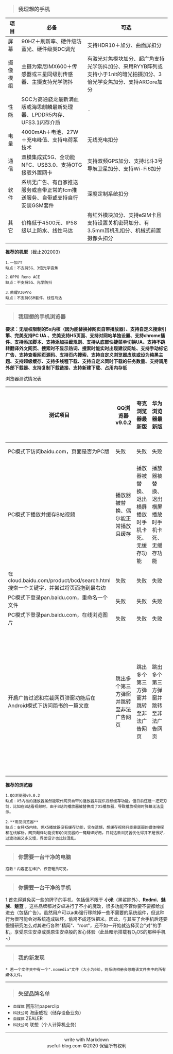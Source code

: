 
>### 我理想的手机

|项目|必备|可选|
|---|---|---|
|屏幕|90HZ＋刷新率、硬件级防蓝光、硬件级类DC调光|支持HDR10＋加分、曲面屏扣分|
|摄像模组|主摄为索尼IMX600＋传感器或三星同级别传感器、主摄支持光学防抖|有激光对焦模块加分、超广角支持光学防抖加分、采用RYYB阵列或支持小于1nit的暗光拍摄加分、3倍光学变焦加分、支持ARCore加分|
|性能|SOC为高通骁龙最新满血版或海思麒麟最新处理器、LPDDR5内存、UFS3.1闪存介质|-|
|电量|4000mAh＋电池、27W＋充电峰值、支持电荷泵技术|无线充电扣分|
|通信|双模集成式5G、全功能NFC、USB3.0、支持OTG接驳外置网卡|支持双频GPS加分、支持北斗3号导航卫星加分、支持Wi-Fi6加分|
|软件|系统无广告、有自家推送服务或自带正常的fcm推送服务、自带或支持自行安装GSM套件|深度定制系统扣分
|其它|价格低于4500元、IP58级以上防水、线性马达|有红外模块加分、支持eSIM卡且支持设置关机密码加分、有3.5mm耳机孔扣分、机械式前置摄像头扣分|



**推荐的机型**（截止202003）
```
1.一加7T
缺点：不支持5G、3倍光学变焦

2.OPPO Reno ACE
缺点：不支持5G、光学防抖

3.荣耀V30Pro
缺点：不支持GSM套件、线性马达

```

***

>### 我理想的手机浏览器

**要求：无版权限制的5x内核（因为能替换掉网页自带播放器）、支持自定义搜索引擎、完美支持PC UA 、完美支持H5页面、支持对网站单独设置、支持chrome插件、支持添加脚本、支持添加拦截规则、支持从底部快捷菜单切换UA、支持不跳转翻译外文网页、搜索时不显示热词、搜索时能实时出现建议网址、支持手动标记广告、支持查看网页源码、支持页内搜索、支持自定义浏览器皮肤或设为纯黑主题、支持超级缓存、支持多线程下载、支持自定义同时下载的任务数量、支持调用外部下载器、支持复制下载链接、支持新建下载、占用内存低**


浏览器测试情况表

|测试项目|QQ浏览器v9.0.2|夸克浏览器最新版|华为浏览器最新版|雨见浏览器|IDM＋内置浏览器|UC浏览器国际版
|---|---|---|---|---|---|---|
|PC模式下访问baidu.com，页面是否为PC版|失败|失败|失败|失败|失败|失败|
|PC模式下播放并缓存B站视频|播放器被替换、偶尔能正常播放且缓存|播放器被替换、退出横屏播放时手机卡死、无缓存功能|播放器被替换、退出横屏播放时手机卡死、无缓存功能|切换至X5内核后播放器被替换、播放正常、无缓存功能|可以嗅探视频、在线播放一段时间后浏览器卡死|无法播放及缓存|
|在cloud.baidu.com/product/bcd/search.html搜索一个关键字，并尝试将页面拖到最右边|失败|失败|失败|失败|成功|失败|
|PC模式下登录pan.baidu.com，重命名一个文件|失败|失败|失败|失败|成功|失败|
|PC模式下登录pan.baidu.com，在线浏览图片|失败|失败|失败|失败|成功|失败|
|开启广告过滤和拦截网页弹窗功能后在Android模式下访问简书的一篇文章|跳出多个第三方弹窗并跳转至非法广告网页|跳出多个第三方弹窗并跳转至非法广告网页|跳出多个第三方弹窗并跳转至非法广告网页|跳出多个第三方弹窗并跳转至非法广告网页|跳出多个第三方弹窗并跳转至非法广告网页|跳出多个第三方弹窗并跳转至非法广告网页|


**推荐的浏览器**
```
1.QQ浏览器v9.0.2
缺点：X5内核的播放器虽然能取代网页自带的播放器并提供视频缓存功能，但目前还是一把双刃剑，比如在B站看视频时，由于B站的播放器被替换成了X5播放器，导致播放视频时弹幕无法显示。

2.**雨见浏览器**
缺点：支持X5内核，但X5播放器没有缓存功能，实在遗憾，想缓存视频只能靠孱弱的媒体嗅探和在线解析。网页翻译功能没有QQ浏览器的一键翻译好用。目前这款浏览器优化得并不是很好，过渡动画又多又慢，界面设计也比较混乱。
```

***

>### 你需要一台干净的电脑

```
抱歉！内容正在维护，仅管理员可见。
```

***

>### 你需要一台干净的手机

1.首先得避免买一些的牌子的手机，包括但不限于 **小米**（黑鲨除外）、**Redmi**、**魅族**、**魅蓝** 。这些品牌都对安卓进行了不小的魔改，很多功能不管你要不要都给加进去（包括广告）。虽然用户可以adb强行移除掉一些不需要的系统组件，但这种行为很可能会对系统造成破坏，偷鸡不成还蚀把米。因此，与其买了台手机后还要慢慢研究怎么对其进行各种"精简"、"root"，还不如一开始就选择买台"对"的手机，享受原生安卓或类原生安卓般的省心体验（此处暗示搭载有O₂OS的那种手机~）

***

>### 我的新发现

```
* 若一个文件夹中有一个".nomedia"文件（大小为0B），则系统相册会忽略该文件夹中的所有媒体文件。
```

***

>### 失望品牌名单

* `自媒体`   回形针paperclip
* `科技公司` 海康威视（储存设备业务）
* `自媒体`   ZEALER
* `科技公司` 联想（个人计算机业务）

***

 <center>write with Markdown </center>
 <center>useful-blog.com ©2020 保留所有权利 </center>



